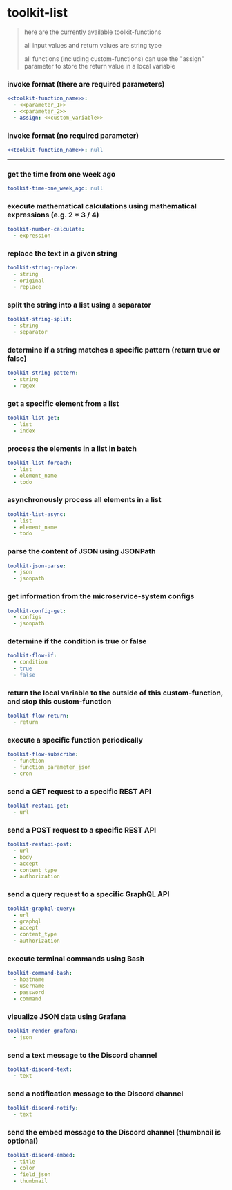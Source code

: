 # toolkit-list

> here are the currently available toolkit-functions
>
> all input values and return values are string type
>
> all functions (including custom-functions) can use the "assign" parameter to store the return value in a local
> variable

### invoke format (there are required parameters)

```yml
<<toolkit-function_name>>:
  - <<parameter_1>>
  - <<parameter_2>>
  - assign: <<custom_variable>>
```

### invoke format (no required parameter)

```yml
<<toolkit-function_name>>: null
```

---

### get the time from one week ago

```yml
toolkit-time-one_week_ago: null
```

### execute mathematical calculations using mathematical expressions (e.g. 2 * 3 / 4)

```yml
toolkit-number-calculate:
  - expression
```

### replace the text in a given string

```yml
toolkit-string-replace:
  - string
  - original
  - replace
```

### split the string into a list using a separator

```yml
toolkit-string-split:
  - string
  - separator
```

### determine if a string matches a specific pattern (return true or false)

```yml
toolkit-string-pattern:
  - string
  - regex
```

### get a specific element from a list

```yml
toolkit-list-get:
  - list
  - index
```

### process the elements in a list in batch

```yml
toolkit-list-foreach:
  - list
  - element_name
  - todo
```

### asynchronously process all elements in a list

```yml
toolkit-list-async:
  - list
  - element_name
  - todo
```

### parse the content of JSON using JSONPath

```yml
toolkit-json-parse:
  - json
  - jsonpath
```

### get information from the microservice-system configs

```yml
toolkit-config-get:
  - configs
  - jsonpath
```

### determine if the condition is true or false

```yml
toolkit-flow-if:
  - condition
  - true
  - false
```

### return the local variable to the outside of this custom-function, and stop this custom-function

```yml
toolkit-flow-return:
  - return
```

### execute a specific function periodically

```yml
toolkit-flow-subscribe:
  - function
  - function_parameter_json
  - cron
```

### send a GET request to a specific REST API

```yml
toolkit-restapi-get:
  - url
```

### send a POST request to a specific REST API

```yml
toolkit-restapi-post:
  - url
  - body
  - accept
  - content_type
  - authorization
```

### send a query request to a specific GraphQL API

```yml
toolkit-graphql-query:
  - url
  - graphql
  - accept
  - content_type
  - authorization
```

### execute terminal commands using Bash

```yml
toolkit-command-bash:
  - hostname
  - username
  - password
  - command
```

### visualize JSON data using Grafana

```yml
toolkit-render-grafana:
  - json
```

### send a text message to the Discord channel

```yml
toolkit-discord-text:
  - text
```

### send a notification message to the Discord channel

```yml
toolkit-discord-notify:
  - text
```

### send the embed message to the Discord channel (thumbnail is optional)

```yml
toolkit-discord-embed:
  - title
  - color
  - field_json
  - thumbnail
```
